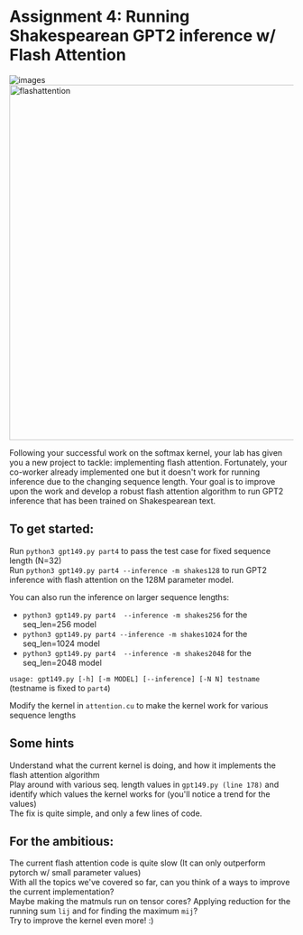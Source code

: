 # Assignment 4: Running Shakespearean GPT2 inference w/ Flash Attention
![images](https://github.com/user-attachments/assets/90ed33d5-968b-4785-8944-3737d5d95f93)
<img src="https://github.com/user-attachments/assets/5ea688cb-7203-4b1e-82d4-f5af42f54ec5" width="630" alt="flashattention">

Following your successful work on the softmax kernel, your lab has given you a new project to tackle: implementing flash attention. 
Fortunately, your co-worker already implemented one but it doesn't work for running inference due to the changing sequence length. 
Your goal is to improve upon the work and develop a robust flash attention algorithm to run GPT2 inference that has been trained on Shakespearean text.

## To get started:
Run `python3 gpt149.py part4` to pass the test case for fixed sequence length (N=32)\
Run `python3 gpt149.py part4 --inference -m shakes128` to run GPT2 inference with flash attention on the 128M parameter model.

You can also run the inference on larger sequence lengths:
- `python3 gpt149.py part4  --inference -m shakes256` for the seq_len=256 model
- `python3 gpt149.py part4 --inference -m shakes1024` for the seq_len=1024 model
- `python3 gpt149.py part4  --inference -m shakes2048` for the seq_len=2048 model

`usage: gpt149.py [-h] [-m MODEL] [--inference] [-N N] testname` (testname is fixed to `part4`)

Modify the kernel in `attention.cu` to make the kernel work for various sequence lengths

## Some hints
Understand what the current kernel is doing, and how it implements the flash attention algorithm\
Play around with various seq. length values in `gpt149.py (line 178)` and identify which values the kernel works for (you'll notice a trend for the values)\
The fix is quite simple, and only a few lines of code.

## For the ambitious:
The current flash attention code is quite slow (It can only outperform pytorch w/ small parameter values)\
With all the topics we've covered so far, can you think of a ways to improve the current implementation? \
Maybe making the matmuls run on tensor cores? Applying reduction for the running sum `lij` and for finding the maximum `mij`?  \
Try to improve the kernel even more! :)
